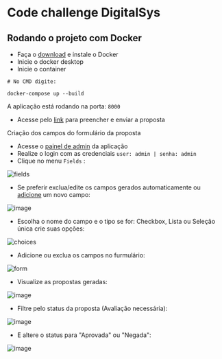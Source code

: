 # Code challenge DigitalSys

## Rodando o projeto com Docker

- Faça o [download](https://www.docker.com/products/docker-desktop/) e instale o Docker
- Inicie o docker desktop
- Inicie o container
```
# No CMD digite:

docker-compose up --build
```

A aplicação está rodando na porta: `8000`
- Acesse pelo [link](http://localhost:8000/) para preencher e enviar a proposta

Criação dos campos do formulário da proposta
- Acesse o [painel de admin](http://localhost:8000/admin/) da aplicação
- Realize o login com as credenciais `user: admin | senha: admin`
- Clique no menu `Fields` :

![fields](https://github.com/MauMaykot/digitalsys-code-challenge/assets/76183106/f68a2641-f3bf-43d5-99e8-3382860b2e1d)
- Se preferir exclua/edite os campos gerados automaticamente ou [adicione](http://localhost:8000/admin/proposal/field/add/) um novo campo:

![image](https://github.com/MauMaykot/digitalsys-code-challenge/assets/76183106/25185f1e-7b9f-42b1-957a-7da09e3039c4)
- Escolha o nome do campo e o tipo se for: Checkbox, Lista ou Seleção única crie suas opções:

![choices](https://github.com/MauMaykot/digitalsys-code-challenge/assets/76183106/d26021b5-2e00-4788-a7d8-f56a4e2305c4)

- Adicione ou exclua os campos no furmulário:

![form](https://github.com/MauMaykot/digitalsys-code-challenge/assets/76183106/6392d812-f66a-43f6-819e-aabab3f5e3cb)

- Visualize as propostas geradas:

![image](https://github.com/MauMaykot/digitalsys-code-challenge/assets/76183106/f0d6da01-1ea5-4b77-b068-3e638b0b9709)
- Filtre pelo status da proposta (Avaliação necessária):

![image](https://github.com/MauMaykot/digitalsys-code-challenge/assets/76183106/f3bffbbf-f8af-4692-9d7c-6433ea7b1cc6)
- E altere o status para "Aprovada" ou "Negada":

![image](https://github.com/MauMaykot/digitalsys-code-challenge/assets/76183106/ac58edc4-5b55-429f-9f0f-befa280c06b9)

